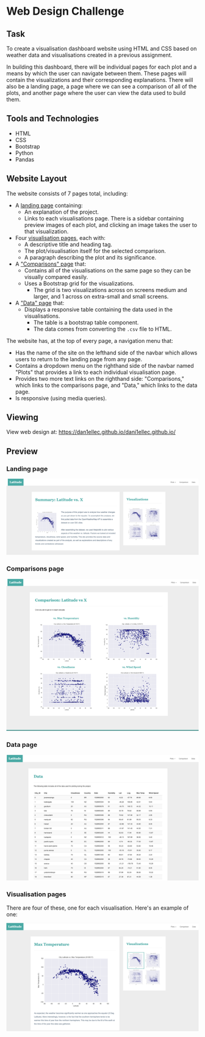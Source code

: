 # Web Design Challenge

## Task

To create a visualisation dashboard website using HTML and CSS based on weather data and visualisations created in a previous assignment. 

In building this dashboard, there will be individual pages for each plot and a means by which the user can navigate between them. These pages will contain the visualizations and their corresponding explanations. There will also be a landing page, a page where we can see a comparison of all of the plots, and another page where the user can view the data used to build them. 

## Tools and Technologies 

- HTML
- CSS
- Bootstrap
- Python
- Pandas


## Website Layout

The website consists of 7 pages total, including:

* A [landing page](#landing-page) containing:
  * An explanation of the project.
  * Links to each visualisations page. There is a sidebar containing preview images of each plot, and clicking an image takes the user to that visualization.
* Four [visualisation pages](#visualisation-pages), each with:
  * A descriptive title and heading tag.
  * The plot/visualisation itself for the selected comparison.
  * A paragraph describing the plot and its significance.
* A ["Comparisons" page](#comparisons-page) that:
  * Contains all of the visualisations on the same page so they can be visually compared easily.
  * Uses a Bootstrap grid for the visualizations.
    * The grid is two visualizations across on screens medium and larger, and 1 across on extra-small and small screens.
* A ["Data" page](#data-page) that:
  * Displays a responsive table containing the data used in the visualisations.
    * The table is a bootstrap table component. 
    * The data comes from converting the `.csv` file to HTML.

The website has, at the top of every page, a navigation menu that:

* Has the name of the site on the lefthand side of the navbar which allows users to return to the landing page from any page.
* Contains a dropdown menu on the righthand side of the navbar named "Plots" that provides a link to each individual visualisation page.
* Provides two more text links on the righthand side: "Comparisons," which links to the comparisons page, and "Data," which links to the data page.
* Is responsive (using media queries). 

## Viewing

View web design at: https://dan1ellec.github.io/dani1ellec.github.io/


## Preview

### <a id="landing-page"></a>Landing page

![Landing page large screen](Images/landingResize.png)


### <a id="comparisons-page"></a>Comparisons page

![comparison page large screen](Images/comparison-lg.png)


### <a id="data-page"></a>Data page

![data page large screen](Images/data-lg.png)


### <a id="visualisation-pages"></a>Visualisation pages

There are four of these, one for each visualisation. Here's an example of one:

![visualize page large screen](Images/visualize-lg.png)


